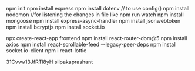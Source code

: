 npm init
npm install express
npm install dotenv // to use config()
npm install nodemon //for listening the changes in file like npm run watch
npm install mongoose
npm install express-async-handler
npm install jsonwebtoken
npm install bcryptjs
npm install socket.io

npx create-react-app frontend
npm install react-router-dom@5
npm install axios
npm install react-scrollable-feed --legacy-peer-deps
npm install socket.io-client
npm i react-lottie

31Cvvw13JfRTl8yH
silpakaprashant

